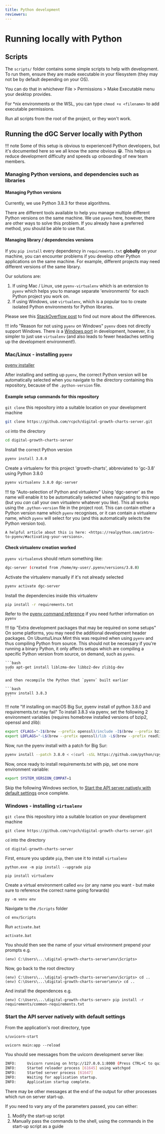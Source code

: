 ```yaml
---
title: Python development
reviewers:
---
```


# Running locally with Python

## Scripts

The `scripts/` folder contains some simple scripts to help with development. To run them, ensure they are made executable in your filesystem (they may not be by default depending on your OS).

You can do that in whichever File > Permissions > Make Executable menu your desktop provides.

For \*nix environments or the WSL, you can type `chmod +x <filename>` to add executable permissions.

Run all scripts from the root of the project, or they won't work.

## Running the dGC Server locally with Python

!!! note
    Some of this setup is obvious to experienced Python developers, but it's documented here so we all know the _same_ obvious :grin:. This helps us reduce development difficulty and speeds up onboarding of new team members.

### Managing Python versions, and dependencies such as libraries

#### Managing Python versions

Currently, we use Python 3.8.3 for these algorithms.

There are different tools available to help you manage multiple different Python versions on the same machine. We use `pyenv` here, however, there are other ways to solve this problem. If you already have a preferred method, you should be able to use that.

#### Managing library / dependencies versions

If you `pip install` every dependency in `requirements.txt` **globally** on your machine, you can encounter problems if you develop other Python applications on the same machine. For example, different projects may need different versions of the same library.

Our solutions are:

1. If using Mac / Linux, use `pyenv-virtualenv` which is an extension to `pyenv` which helps you to manage separate 'environments' for each Python project you work on.
2. If using Windows, use `virtualenv`, which is a popular too to create isolated Python environments for Python libraries.

Please see this [StackOverflow post](https://stackoverflow.com/questions/41573587/what-is-the-difference-between-venv-pyvenv-pyenv-virtualenv-virtualenvwrappe) to find out more about the differences.

!!! info "Reason for not using `pyenv` on Windows"
    `pyenv` does not directly support Windows. There _is_ a [Windows port](https://github.com/pyenv-win/pyenv-win) in development, however, it is simpler to just use `virtualenv` (and also leads to fewer headaches setting up the development environment!).

### Mac/Linux - installing `pyenv`

[pyenv installer](https://github.com/pyenv/pyenv-installer)

After installing and setting up `pyenv`, the correct Python version will be automatically selected when you navigate to the directory containing this repository, because of the  `.python-version` file.

#### Example setup commands for this repository

`git clone` this repository into a suitable location on your development machine

```bash
git clone https://github.com/rcpch/digital-growth-charts-server.git
```

`cd` into the directory

```bash
cd digital-growth-charts-server
```

Install the correct Python version

```bash
pyenv install 3.8.0
```

Create a virtualenv for this project 'growth-charts', abbreviated to 'gc-3.8' using Python 3.8.0

```bash
pyenv virtualenv 3.8.0 dgc-server
```

!!! tip "Auto-selection of Python and virtualenv"
    Using 'dgc-server' as the name will enable it to be automatically selected when navigating to this repo (but you _can_ call your own virtualenv whatever you like). This all works using the `.python-version` file in the project root. This can contain either a Python version name which `pyenv` recognises, or it can contain a virtualenv name, which `pyenv` will select for you (and this automatically selects the Python version too).

    A helpful article about this is here: <https://realpython.com/intro-to-pyenv/#activating-your-versions>.

#### Check virtualenv creation worked

`pyenv virtualenv`s should return something like:

```bash
dgc-server (created from /home/my-user/.pyenv/versions/3.8.0)
```

Activate the virtualenv manually if it's not already selected

```bash
pyenv activate dgc-server
```

Install the dependencies inside this virtualenv

```bash
pip install -r requirements.txt
```

Refer to the [pyenv command reference](https://github.com/pyenv/pyenv/blob/master/COMMANDS.md#pyenv-local) if you need further information on `pyenv`

!!! tip "Extra development packages that may be required on some setups"
    On some platforms, you may need the additional development header packages. On Ubuntu/Linux Mint this was required when using `pyenv` and thus compiling Python from source. This should not be necessary if you're running a binary Python, it only affects setups which are compiling a specific Python version from source, on demand, such as `pyenv`.

    ```bash
    sudo apt-get install liblzma-dev libbz2-dev zlib1g-dev
    ```

    and then recompile the Python that `pyenv` built earlier

    ```bash
    pyenv install 3.8.3
    ```

!!! note "If installing on macOS Big Sur, pyenv install of python 3.8.0 and requirements.txt may fail"
    To install 3.8.3 via pyenv, set the following 2 environment variables (requires homebrew installed versions of bzip2, openssl and zlib):

```bash
export CFLAGS="-I$(brew --prefix openssl)/include -I$(brew --prefix bzip2)/include -I$(brew --prefix readline)/include -I$(xcrun --show-sdk-path)/usr/include"
export LDFLAGS="-L$(brew --prefix openssl)/lib -L$(brew --prefix readline)/lib -L$(brew --prefix zlib)/lib -L$(brew --prefix bzip2)/lib"
```

Now, run the pyenv install with a patch for Big Sur:

```bash
pyenv install --patch 3.8.0 < <(curl -sSL https://github.com/python/cpython/commit/8ea6353.patch\?full_index\=1)
```

Now, once ready to install requirements.txt with pip, set one more environment variable:

```bash
export SYSTEM_VERSION_COMPAT=1
```

Skip the following Windows section, to [Start the API server natively with default settings](./api-python.md#start-the-api-server-natively-with-default-settings) once complete.

### Windows - installing `virtualenv`

`git clone` this repository into a suitable location on your development machine

```console
git clone https://github.com/rcpch/digital-growth-charts-server.git
```

`cd` into the directory

```console
cd digital-growth-charts-server
```

First, ensure you update `pip`, then use it to install `virtualenv`

```console
python.exe -m pip install --upgrade pip

pip install virtualenv
```

Create a virtual environment called `env` (or any name you want - but make sure to reference the correct name going forwards)

```console
py -m venv env
```

Navigate to the `/Scripts` folder

```console
cd env/Scripts
```

Run `activate.bat`

```console
activate.bat
```

You should then see the name of your virtual environment prepend your prompts e.g.

```console
(env) C:\Users\...\digital-growth-charts-server\env\Scripts> 
```

Now, go back to the root directory

```console
(env) C:\Users\...\digital-growth-charts-server\env\Scripts> cd ..
(env) C:\Users\...\digital-growth-charts-server\env\> cd ..
```

And install the dependences e.g.

```console
(env) C:\Users\...\digital-growth-charts-server> pip install -r requirements/common-requirements.txt
```

### Start the API server natively with default settings

From the application's root directory, type

```bash title="Mac/Linux"
s/uvicorn-start
```

```console title="Windows"
uvicorn main:app --reload
```

You should see messages from the uvicorn development server like:

```bash
INFO:     Uvicorn running on http://127.0.0.1:8000 (Press CTRL+C to quit)
INFO:     Started reloader process [61645] using watchgod
INFO:     Started server process [61647]
INFO:     Waiting for application startup.
INFO:     Application startup complete.
```

There may be other messages at the end of the output for other processes which run on server start-up.

If you need to vary any of the parameters passed, you can either:

1. Modify the start-up script
2. Manually pass the commands to the shell, using the commands in the start-up script as a guide